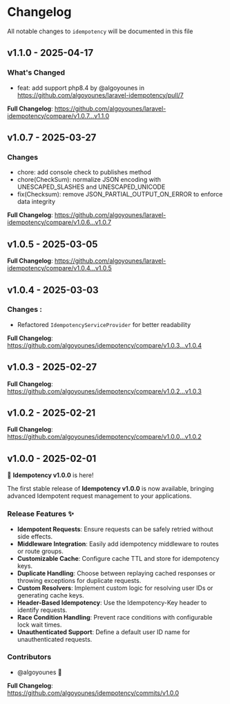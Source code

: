 # Changelog

All notable changes to `idempotency` will be documented in this file

## v1.1.0 - 2025-04-17

### What's Changed

* feat: add support php8.4 by @algoyounes in https://github.com/algoyounes/laravel-idempotency/pull/7

**Full Changelog**: https://github.com/algoyounes/laravel-idempotency/compare/v1.0.7...v1.1.0

## v1.0.7 - 2025-03-27

### Changes

- chore: add console check to publishes method
- chore(CheckSum): normalize JSON encoding with UNESCAPED_SLASHES and UNESCAPED_UNICODE
- fix(Checksum): remove JSON_PARTIAL_OUTPUT_ON_ERROR to enforce data integrity

**Full Changelog**: https://github.com/algoyounes/laravel-idempotency/compare/v1.0.6...v1.0.7

## v1.0.5 - 2025-03-05

**Full Changelog**: https://github.com/algoyounes/laravel-idempotency/compare/v1.0.4...v1.0.5

## v1.0.4 - 2025-03-03

### Changes :

- Refactored `IdempotencyServiceProvider` for better readability

**Full Changelog**: https://github.com/algoyounes/idempotency/compare/v1.0.3...v1.0.4

## v1.0.3 - 2025-02-27

**Full Changelog**: https://github.com/algoyounes/idempotency/compare/v1.0.2...v1.0.3

## v1.0.2 - 2025-02-21

**Full Changelog**: https://github.com/algoyounes/idempotency/compare/v1.0.0...v1.0.2

## v1.0.0 - 2025-02-01

🎉 **Idempotency v1.0.0** is here!

The first stable release of **Idempotency v1.0.0** is now available, bringing advanced Idempotent request management to your applications.

### Release Features ✨

* **Idempotent Requests**: Ensure requests can be safely retried without side effects.
* **Middleware Integration**: Easily add idempotency middleware to routes or route groups.
* **Customizable Cache**: Configure cache TTL and store for idempotency keys.
* **Duplicate Handling**: Choose between replaying cached responses or throwing exceptions for duplicate requests.
* **Custom Resolvers**: Implement custom logic for resolving user IDs or generating cache keys.
* **Header-Based Idempotency**: Use the Idempotency-Key header to identify requests.
* **Race Condition Handling**: Prevent race conditions with configurable lock wait times.
* **Unauthenticated Support**: Define a default user ID name for unauthenticated requests.

### Contributors

* @algoyounes 🤠

**Full Changelog**: https://github.com/algoyounes/idempotency/commits/v1.0.0

